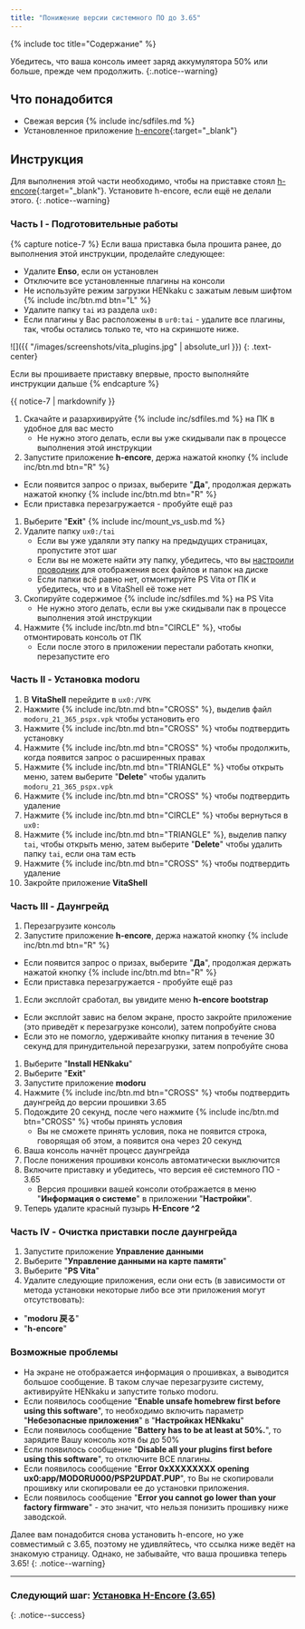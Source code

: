 ```yaml
---
title: "Понижение версии системного ПО до 3.65"
---
```


{% include toc title="Содержание" %}

Убедитесь, что ваша консоль имеет заряд аккумулятора 50% или больше, прежде чем продолжить.
{:.notice--warning}

## Что понадобится

* Свежая версия {% include inc/sdfiles.md %}
* Установленное приложение [h-encore](installing-h-encore){:target="_blank"}

## Инструкция 

Для выполнения этой части необходимо, чтобы на приставке стоял [h-encore](installing-h-encore){:target="_blank"}. Установите h-encore, если ещё не делали этого.
{: .notice--warning}

### Часть I - Подготовительные работы

{% capture notice-7 %}
Если ваша приставка была прошита ранее, до выполнения этой инструкции, проделайте следующее:
* Удалите **Enso**, если он установлен
* Отключите все установленные плагины на консоли
* Не используйте режим загрузки HENkaku с зажатым левым шифтом {% include inc/btn.md btn="L" %}
* Удалите папку `tai` из раздела `ux0:`
* Если плагины у Вас расположены в `ur0:tai` - удалите все плагины, так, чтобы остались только те, что на скриншоте ниже.

![]({{ "/images/screenshots/vita_plugins.jpg" | absolute_url }})
{: .text-center}

Если вы прошиваете приставку впервые, просто выполняйте инструкции дальше
{% endcapture %}
<div class="notice--danger">{{ notice-7 | markdownify }}</div>

1. Скачайте и разархивируйте {% include inc/sdfiles.md %} на ПК в удобное для вас место
    * Не нужно этого делать, если вы уже скидывали пак в процессе выполнения этой инструкции
1. Запустите приложение **h-encore**, держа нажатой кнопку {% include inc/btn.md btn="R" %}
  + Если появится запрос о призах, выберите "**Да**", продолжая держать нажатой кнопку {% include inc/btn.md btn="R" %}
  + Если приставка перезагружается - пробуйте ещё раз
1. Выберите "**Exit**"
{% include inc/mount_vs_usb.md %}
1. Удалите папку `ux0:/tai`
    * Если вы уже удаляли эту папку на предыдущих страницах, пропустите этот шаг
    * Если вы не можете найти эту папку, убедитесь, что вы [настроили проводник](https://customfw.xyz/file-extensions-windows) для отображения всех файлов и папок на диске
    * Если папки всё равно нет, отмонтируйте PS Vita от ПК и убедитесь, что и в VitaShell её тоже нет 
1. Скопируйте содержимое {% include inc/sdfiles.md %} на PS Vita
    * Не нужно этого делать, если вы уже скидывали пак в процессе выполнения этой инструкции 
1. Нажмите {% include inc/btn.md btn="CIRCLE" %}, чтобы отмонтировать консоль от ПК
    * Если после этого в приложении перестали работать кнопки, перезапустите его

### Часть II - Установка modoru

1. В **VitaShell** перейдите в `ux0:/VPK`
1. Нажмите {% include inc/btn.md btn="CROSS" %}, выделив файл `modoru_21_365_pspx.vpk` чтобы установить его
1. Нажмите {% include inc/btn.md btn="CROSS" %} чтобы подтвердить установку
1. Нажмите {% include inc/btn.md btn="CROSS" %} чтобы продолжить, когда появится запрос о расширенных правах
1. Нажмите {% include inc/btn.md btn="TRIANGLE" %} чтобы открыть меню, затем выберите "**Delete**" чтобы удалить `modoru_21_365_pspx.vpk`
1. Нажмите {% include inc/btn.md btn="CROSS" %} чтобы подтвердить удаление
1. Нажмите {% include inc/btn.md btn="CIRCLE" %} чтобы вернуться в `ux0:`
1. Нажмите {% include inc/btn.md btn="TRIANGLE" %}, выделив папку `tai`, чтобы открыть меню, затем выберите "**Delete**" чтобы удалить папку `tai`, если она там есть
1. Нажмите {% include inc/btn.md btn="CROSS" %} чтобы подтвердить удаление
1. Закройте приложение **VitaShell**

### Часть III - Даунгрейд

1. Перезагрузите консоль
1. Запустите приложение **h-encore**, держа нажатой кнопку {% include inc/btn.md btn="R" %}
  + Если появится запрос о призах, выберите "**Да**", продолжая держать нажатой кнопку {% include inc/btn.md btn="R" %}
  + Если приставка перезагружается - пробуйте ещё раз
1. Если эксплойт сработал, вы увидите меню **h-encore bootstrap**
  + Если эксплойт завис на белом экране, просто закройте приложение (это приведёт к перезагрузке консоли), затем попробуйте снова
  + Если это не помогло, удерживайте кнопку питания в течение 30 секунд для принудительной перезагрузки, затем попробуйте снова
1. Выберите "**Install HENkaku**"
1. Выберите "**Exit**"
1. Запустите приложение **modoru**
1. Нажмите {% include inc/btn.md btn="CROSS" %} чтобы подтвердить даунгрейд до версии прошивки 3.65
1. Подождите 20 секунд, после чего нажмите {% include inc/btn.md btn="CROSS" %} чтобы принять условия
    * Вы не сможете принять условия, пока не появится строка, говорящая об этом, а появится она через 20 секунд
1. Ваша консоль начнёт процесс даунгрейда
1. После понижения прошивки консоль автоматически выключится
1. Включите приставку и убедитесь, что версия её системного ПО - 3.65
    * Версия прошивки вашей консоли отображается в меню "**Информация о системе**" в приложении "**Настройки**".
1. Теперь удалите красный пузырь **H-Encore ^2**

### Часть IV - Очистка приставки после даунгрейда

1. Запустите приложение **Управление данными**
1. Выберите "**Управление данными на карте памяти**"
1. Выберите "**PS Vita**"
1. Удалите следующие приложения, если они есть (в зависимости от метода установки некоторые либо все эти приложения могут отсутствовать):
  + "**modoru 戻る**"
  + "**h-encore**"
    
### Возможные проблемы

- На экране не отображается информация о прошивках, а выводится большое сообщение. В таком случае перезагрузите систему, активируйте HENkaku и запустите только modoru.
- Если появилось сообщение "**Enable unsafe homebrew first before using this software**", то необходимо включить параметр "**Небезопасные приложения**" в "**Настройках HENkaku**"
- Если появилось сообщение "**Battery has to be at least at 50%.**", то зарядите Вашу консоль хотя бы до 50%
- Если появилось сообщение "**Disable all your plugins first before using this software**", то отключите ВСЕ плагины.
- Если появилось сообщение "**Error 0xXXXXXXXX opening ux0:app/MODORU000/PSP2UPDAT.PUP**", то Вы не скопировали прошивку или скопировали ее до установки приложения.
- Если появилось сообщение "**Error you cannot go lower than your factory firmware**" - это значит, что нельзя понизить прошивку ниже заводской.

Далее вам понадобится снова установить h-encore, но уже совместимый с 3.65, поэтому не удивляйтесь, что ссылка ниже ведёт на знакомую страницу. Однако, не забывайте, что ваша прошивка теперь 3.65!
{: .notice--warning}

___

### Следующий шаг: [Установка H-Encore (3.65)](installing-h-encore)
{: .notice--success}

<script>
	localStorage.setItem('downgrade-to-365', 1);
</script>